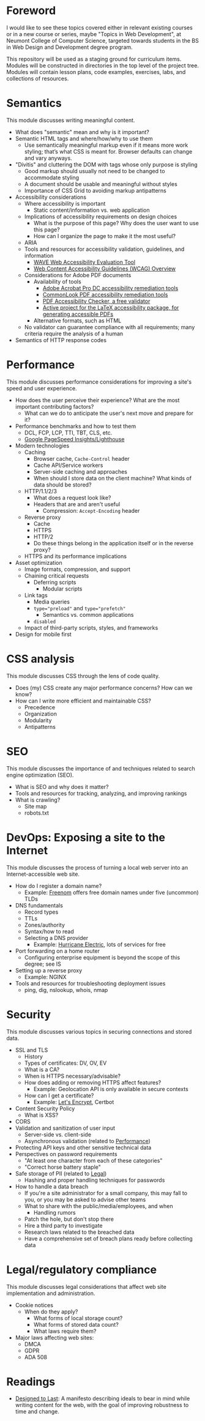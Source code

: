 # <span id="Foreword">Foreword</span>

I would like to see these topics covered either in relevant existing courses or in a new course or series, maybe "Topics in Web Development", at Neumont College of Computer Science, targeted towards students in the BS in Web Design and Development degree program.

This repository will be used as a staging ground for curriculum items. Modules will be constructed in directories in the top level of the project tree. Modules will contain lesson plans, code examples, exercises, labs, and collections of resources.

# <span id="Semantics">Semantics</span>

This module discusses writing meaningful content.

  - What does "semantic" mean and why is it important?
  - Semantic HTML tags and where/how/why to use them
    - Use semantically meaningful markup even if it means more work styling; that’s what CSS is meant for. Browser defaults can change and vary anyways.
  - "Divitis" and cluttering the DOM with tags whose only purpose is styling
    - Good markup should usually not need to be changed to accommodate styling
    - A document should be usable and meaningful without styles
    - Importance of CSS Grid to avoiding markup antipatterns
  - Accessibility considerations
    - Where accessibility is important
      - Static content/information vs. web application
    - Implications of accessibility requirements on design choices
      - What is the purpose of this page? Why does the user want to use this page?
      - How can I organize the page to make it the most useful?
    - ARIA
    - Tools and resources for accessibility validation, guidelines, and information
      - [WAVE Web Accessibility Evaluation Tool][WAVE]
      - [Web Content Accessibility Guidelines (WCAG) Overview][WCAG]
    - Considerations for Adobe PDF documents
      - Availability of tools
        - [Adobe Acrobat Pro DC accessibility remediation tools][Acrobat]
        - [CommonLook PDF accessibility remediation tools][CommonLook]
        - [PDF Accessibility Checker, a free validator][PAC]
        - [Active project for the LaTeX accessibility package, for generating accessible PDFs][LaTeX]
      - Alternative formats, such as HTML
    - No validator can guarantee compliance with all requirements; many criteria require the analysis of a human
  - Semantics of HTTP response codes

# <span id="Performance">Performance</span>

This module discusses performance considerations for improving a site's speed and user experience.

  - How does the user perceive their experience? What are the most important contributing factors?
    - What can we do to anticipate the user's next move and prepare for it?
  - Performance benchmarks and how to test them
    - DCL, FCP, LCP, TTI, TBT, CLS, etc.
    - [Google PageSpeed Insights/Lighthouse][Lighthouse]
  - Modern technologies
    - Caching
      - Browser cache, `Cache-Control` header
      - Cache API/Service workers
      - Server-side caching and approaches
      - When should I store data on the client machine? What kinds of data should be stored?
    - HTTP/1.1/2/3
      - What does a request look like?
      - Headers that are and aren't useful
        - Compression: `Accept-Encoding` header
    - Reverse proxy
        - Cache
        - HTTPS
        - HTTP/2
        - Do these things belong in the application itself or in the reverse proxy?
    - HTTPS and its performance implications
  - Asset optimization
    - Image formats, compression, and support
    - Chaining critical requests
      - Deferring scripts
        - Modular scripts
    - Link tags
      - Media queries
      - `type="preload"` and `type="prefetch"`
        - Semantics vs. common applications
      - `disabled`
    - Impact of third-party scripts, styles, and frameworks
  - Design for mobile first

# <span id="CSS">CSS analysis</span>

This module discusses CSS through the lens of code quality.

  - Does (my) CSS create any major performance concerns? How can we know?
  - How can I write more efficient and maintainable CSS?
    - Precedence
    - Organization
    - Modularity
    - Antipatterns

# <span id="SEO">SEO</span>

This module discusses the importance of and techniques related to search engine optimization (SEO).

  - What is SEO and why does it matter?
  - Tools and resources for tracking, analyzing, and improving rankings
  - What is crawling?
    - Site map
    - robots.txt

# <span id="DevOps">DevOps: Exposing a site to the Internet</span>

This module discusses the process of turning a local web server into an Internet-accessible web site.

  - How do I register a domain name?
    - Example: [Freenom][Freenom] offers free domain names under five (uncommon) TLDs
  - DNS fundamentals
    - Record types
    - TTLs
    - Zones/authority
    - Syntax/how to read
    - Selecting a DNS provider
      - Example: [Hurricane Electric][dns.he.net], lots of services for free
  - Port forwarding on a home router
    - Configuring enterprise equipment is beyond the scope of this degree; see IS
  - Setting up a reverse proxy
    - Example: NGINX
  - Tools and resources for troubleshooting deployment issues
    - ping, dig, nslookup, whois, nmap

# <span id="Security">Security</span>

This module discusses various topics in securing connections and stored data.

  - SSL and TLS
    - History
    - Types of certificates: DV, OV, EV
    - What is a CA?
    - When is HTTPS necessary/advisable?
    - How does adding or removing HTTPS affect features?
      - Example: Geolocation API is only available in secure contexts
    - How can I get a certificate?
      - Example: [Let's Encrypt][letsencrypt], Certbot
  - Content Security Policy
    - What is XSS?
  - CORS
  - Validation and sanitization of user input
    - Server-side vs. client-side
    - Asynchronous validation (related to [Performance](#Performance))
  - Protecting API keys and other sensitive technical data
  - Perspectives on password requirements
    - "At least one character from each of these categories"
    - "Correct horse battery staple"
  - Safe storage of PII (related to [Legal](#Legal))
    - Hashing and proper handling techniques for passwords
  - How to handle a data breach
    - If you're a site administrator for a small company, this may fall to you, or you may be asked to advise other teams
    - What to share with the public/media/employees, and when
      - Handling rumors
    - Patch the hole, but don't stop there
    - Hire a third party to investigate
    - Research laws related to the breached data
    - Have a comprehensive set of breach plans ready before collecting data

# <span id="Legal">Legal/regulatory compliance</span>

This module discusses legal considerations that affect web site implementation and administration.

  - Cookie notices
    - When do they apply?
      - What forms of local storage count?
      - What forms of stored data count?
      - What laws require them?
  - Major laws affecting web sites:
    - DMCA
    - GDPR
    - ADA 508

# <span id="Readings">Readings</span>

  - [Designed to Last][Designed to Last]: A manifesto describing ideals to bear in mind while writing content for the web, with the goal of improving robustness to time and change.

[WAVE]: https://wave.webaim.org/
[WCAG]: https://www.w3.org/WAI/standards-guidelines/wcag/
[Acrobat]: https://www.adobe.com/accessibility/products/acrobat/using-acrobat-pro-accessibility-checker.html
[CommonLook]: https://commonlook.com/accessibility-software/
[PAC]: https://www.access-for-all.ch/en/pdf-lab/pdf-accessibility-checker-pac.html
[LaTeX]: https://github.com/AndyClifton/accessibility
[Lighthouse]: https://developers.google.com/speed/pagespeed/insights/
[Freenom]: https://www.freenom.com/en/index.html?lang=en
[dns.he.net]: https://dns.he.net/
[letsencrypt]: https://letsencrypt.org/
[Designed to Last]: https://jeffhuang.com/designed_to_last/

